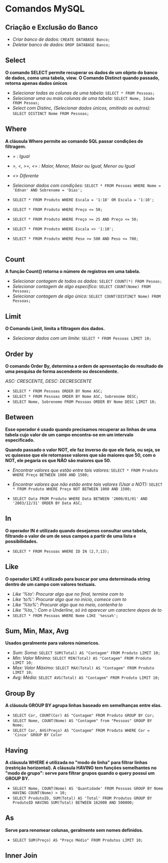 
# Comandos MySQL 

## Criação e Exclusão do Banco

* *Criar banco de dados:* `CREATE DATABASE Banco;`
* *Deletar banco de dados:* `DROP DATABASE Banco;`

## Select 

**O comando SELECT permite recuperar os dados de um objeto do banco de dados, como uma tabela, view.**
**O Comando Distinct quando passado, retorna apenas dados únicos**

* *Selecionar todas as colunas de uma tabela*: `SELECT * FROM Pessoas;`
* *Selecionar uma ou mais colunas de uma tabela:* `SELECT Nome, Idade FROM Pesoas;`
* *Select com Distinc, (Selecionar dados únicos, omitindo os outros):* `SELECT DISTINCT Nome FROM Pessoas;`

## Where 

**A cláusula Where permite ao comando SQL passar condições de filtragem.**

* *= : Igual*
* *>, <, >=, <= : Maior, Menor, Maior ou Igual, Menor ou Igual*
* *<> Diferente*

* *Selecionar dados com condições:* `SELECT * FROM Pessoas WHERE Nome = 'Ednan' AND Sobrenome = 'Dias';`
* `SELECT * FROM Produto WHERE Escala = '1:18' OR Escala = '1:10';`
* `SELECT * FROM Produto WHERE Preço <= 50;`
* `SELECT * FROM Produto WHERE Preço >= 25 AND Preço <= 50;`
* `SELECT * FROM Produto WHERE Escala <> '1:10';`
* `SELECT * FROM Produto WHERE Peso >= 500 AND Peso <= 700;` <br><br>

## Count 

**A função Count() retorna o número de registros em uma tabela.**

* *Selecionar contagem de todos os dados:* `SELECT COUNT(*) FROM Pesoas;`
* *Selecionar contagem de algo especifíco:* `SELECT COUNT(Nome) FROM Pessoas;`
* *Selecionar contagem de algo único:* `SELECT COUNT(DISTINCT Nome) FROM Pessoas;`

## Limit 

**O Comando Limit, limita a filtragem dos dados.**

* *Selecionar dados com um limite:* `SELECT * FROM Pessoas LIMIT 10;`

## Order by

**O comando Order By, determina a ordem de apresentação do resultado de uma pesquisa de forma ascendente ou descendente.**

 *ASC: CRESCENTE, DESC: DECRESCENTE*
* `SELECT * FROM Pessoas ORDER BY Nome ASC;`
* `SELECT * FROM Pessoas ORDER BY Nome ASC, Sobrenome DESC;`
* `SELECT Nome, Sobrenome FROM Pessoas ORDER BY Nome DESC LIMIT 10;`

## Between 

**Esse operador é usado quando precisamos recuperar as linhas de uma tabela cujo valor de um campo encontra-se em um intervalo especificado.**

**Quando passado o valor NOT, ele faz inverso do que ele faria, ou seja, se vc quisesse que ele retornasse valores que são maiores que 50, com o NOT, ele pegaria os que NÂO são maiores que 50.**

* *Encontrar valores que estão entre tais valores:* `SELECT * FROM Produto WHERE Preço BETWEEN 1000 AND 1500;`
* *Encontrar valores que não estão entre tais valores (Usar o NOT):* `SELECT * FROM Produto WHERE Preço NOT BETWEEN 1000 AND 1500;`

* `SELECT Data FROM Produto WHERE Data BETWEEN '2000/01/01' AND '2003/12/31' ORDER BY Data ASC;`

## In 

**O operador IN é utilizado quando desejamos consultar uma tabela, filtrando o valor de um de seus campos a partir de uma lista e possibilidades.**

* `SELECT * FROM Pessoas WHERE ID IN (2,7,13);`

## Like 

**O operador LIKE é utilizado para buscar por uma determinada string dentro de um campo com valores textuais.**

* *Like '%to': Procurar algo que no final, termine com to*
* *Like 'to%': Procurar algo que no inicio, comece com to*
* *Like '%to%': Procurar algo que no meio, contenha to*
* *Like '%to_': Com o Underline, só irá aparecer um caractere depos de to*
* `SELECT * FROM Pessoas WHERE Nome LIKE '%essa%';`


## Sum, Min, Max, Avg

**Usados geralmente para valores númericos.**

* *Sum: Soma:* `SELECT SUM(Total) AS "Contagem" FROM Produto LIMIT 10;`
* *Min: Valor Mínimo:* `SELECT MIN(Total) AS "Contagem" FROM Produto LIMIT 10;`
* *Max: Valor Máximo:* `SELECT MAX(Total) AS "Contagem" FROM Produto LIMIT 10;`
* *Avg: Média:* `SELECT AVG(Total) AS "Contagem" FROM Produto LIMIT 10;`

## Group By 

**A cláusula GROUP BY agrupa linhas baseado em semelhanças entre elas.**

* `SELECT Cor, COUNT(Cor) AS "Contagem" FROM Produto GROUP BY Cor;`
* `SELECT Nome, COUNT(Nome) AS "Contagem" from "Pessoas" GROUP BY Nome;`
* `SELECT Cor, AVG(Preço) AS "Contagem" FROM Produto WHERE Cor = 'Cinza' GROUP BY Color`

## Having 

**A cláusula WHERE é utilizada no "modo de linha" para filtrar linhas (restrição horizontal). A cláusula HAVING tem funções semelhantes no "modo de grupo": serve para filtrar grupos quando o query possui um GROUP BY.**

* `SELECT Nome, COUNT(Nome) AS 'Quantidade' FROM Pessoas GROUP BY Nome HAVING COUNT(Nome) > 10;`
* `SELECT ProdutoID, SUM(Total) AS 'Total' FROM Produtos GROUP BY ProdutoID HAVING SUM(Total) BETWEEN 162000 AND 500000;`

## As 

**Serve para renomear colunas, geralmente sem nomes definidos.**

* `SELECT SUM(Preço) AS "Preço Médio" FROM Produtos LIMIT 10;`


## Inner Join
